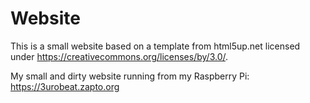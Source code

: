 # Website
This is a small website based on a template from html5up.net licensed under https://creativecommons.org/licenses/by/3.0/.

My small and dirty website running from my Raspberry Pi: https://3urobeat.zapto.org
